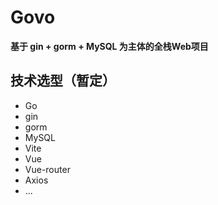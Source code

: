 # Govo
**基于 gin + gorm + MySQL 为主体的全栈Web项目**
## 技术选型（暂定）
- Go
- gin
- gorm
- MySQL
- Vite
- Vue
- Vue-router
- Axios
- ...

